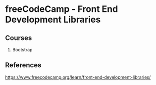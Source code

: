 # freeCodeCamp - Front End Development Libraries


## Courses
1. Bootstrap


## References
https://www.freecodecamp.org/learn/front-end-development-libraries/